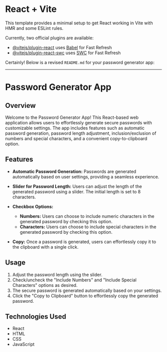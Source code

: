 # React + Vite

This template provides a minimal setup to get React working in Vite with HMR and some ESLint rules.

Currently, two official plugins are available:

- [@vitejs/plugin-react](https://github.com/vitejs/vite-plugin-react/blob/main/packages/plugin-react/README.md) uses [Babel](https://babeljs.io/) for Fast Refresh
- [@vitejs/plugin-react-swc](https://github.com/vitejs/vite-plugin-react-swc) uses [SWC](https://swc.rs/) for Fast Refresh

Certainly! Below is a revised `README.md` for your password generator app:

---

# Password Generator App

## Overview

Welcome to the Password Generator App! This React-based web application allows users to effortlessly generate secure passwords with customizable settings. The app includes features such as automatic password generation, password length adjustment, inclusion/exclusion of numbers and special characters, and a convenient copy-to-clipboard option.

## Features

- **Automatic Password Generation:** Passwords are generated automatically based on user settings, providing a seamless experience.

- **Slider for Password Length:** Users can adjust the length of the generated password using a slider. The initial length is set to 8 characters.

- **Checkbox Options:**

  - **Numbers:** Users can choose to include numeric characters in the generated password by checking this option.
  - **Characters:** Users can choose to include special characters in the generated password by checking this option.

- **Copy:** Once a password is generated, users can effortlessly copy it to the clipboard with a single click.

## Usage

1. Adjust the password length using the slider.
2. Check/uncheck the "Include Numbers" and "Include Special Characters" options as desired.
3. The secure password is generated automatically based on your settings.
4. Click the "Copy to Clipboard" button to effortlessly copy the generated password.

## Technologies Used

- React
- HTML
- CSS
- JavaScript
